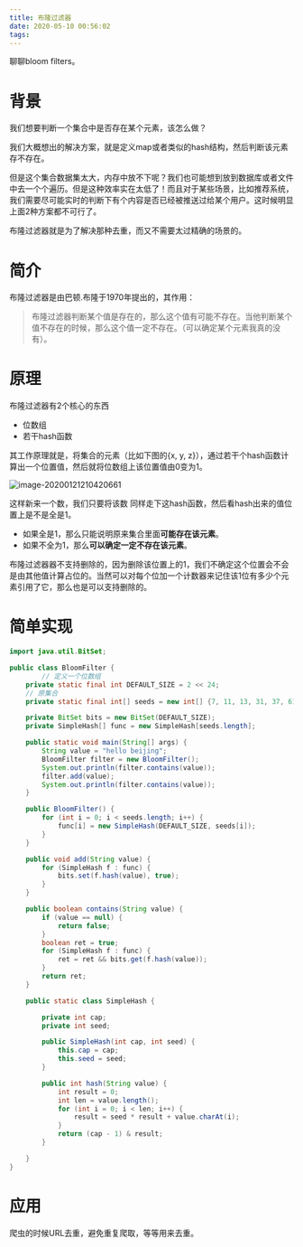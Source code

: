 ```yaml
---
title: 布隆过滤器
date: 2020-05-10 00:56:02
tags:
---
```


聊聊bloom filters。

<!-- more -->

# 背景

我们想要判断一个集合中是否存在某个元素，该怎么做？

我们大概想出的解决方案，就是定义map或者类似的hash结构，然后判断该元素存不存在。

但是这个集合数据集太大，内存中放不下呢？我们也可能想到放到数据库或者文件中去一个个遍历。但是这种效率实在太低了！而且对于某些场景，比如推荐系统，我们需要尽可能实时的判断下有个内容是否已经被推送过给某个用户。这时候明显上面2种方案都不可行了。

布隆过滤器就是为了解决那种去重，而又不需要太过精确的场景的。

# 简介

布隆过滤器是由巴顿.布隆于1970年提出的，其作用：

> 布隆过滤器判断某个值是存在的，那么这个值有可能不存在。当他判断某个值不存在的时候，那么这个值一定不存在。（可以确定某个元素我真的没有）。

# 原理

布隆过滤器有2个核心的东西

- 位数组
- 若干hash函数

其工作原理就是，将集合的元素（比如下图的{x, y, z}），通过若干个hash函数计算出一个位置值，然后就将位数组上该位置值由0变为1。

![image-20200121210420661](:bloom-filter/bloom.png)

这样新来一个数，我们只要将该数 同样走下这hash函数，然后看hash出来的值位置上是不是全是1。

- 如果全是1，那么只能说明原来集合里面**可能存在该元素**。
- 如果不全为1，那么**可以确定一定不存在该元素**。



布隆过滤器器不支持删除的，因为删除该位置上的1，我们不确定这个位置会不会是由其他值计算占位的。当然可以对每个位加一个计数器来记住该1位有多少个元素引用了它，那么也是可以支持删除的。



# 简单实现

```java
import java.util.BitSet;

public class BloomFilter {
		// 定义一个位数组
    private static final int DEFAULT_SIZE = 2 << 24;
  	// 原集合
    private static final int[] seeds = new int[] {7, 11, 13, 31, 37, 61,};

    private BitSet bits = new BitSet(DEFAULT_SIZE);
    private SimpleHash[] func = new SimpleHash[seeds.length];

    public static void main(String[] args) {
        String value = "hello beijing";
        BloomFilter filter = new BloomFilter();
        System.out.println(filter.contains(value));
        filter.add(value);
        System.out.println(filter.contains(value));
    }

    public BloomFilter() {
        for (int i = 0; i < seeds.length; i++) {
            func[i] = new SimpleHash(DEFAULT_SIZE, seeds[i]);
        }
    }

    public void add(String value) {
        for (SimpleHash f : func) {
            bits.set(f.hash(value), true);
        }
    }

    public boolean contains(String value) {
        if (value == null) {
            return false;
        }
        boolean ret = true;
        for (SimpleHash f : func) {
            ret = ret && bits.get(f.hash(value));
        }
        return ret;
    }

    public static class SimpleHash {

        private int cap;
        private int seed;

        public SimpleHash(int cap, int seed) {
            this.cap = cap;
            this.seed = seed;
        }

        public int hash(String value) {
            int result = 0;
            int len = value.length();
            for (int i = 0; i < len; i++) {
                result = seed * result + value.charAt(i);
            }
            return (cap - 1) & result;
        }

    }
}

```



# 应用

爬虫的时候URL去重，避免重复爬取，等等用来去重。